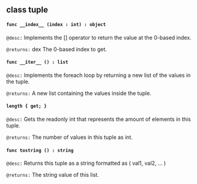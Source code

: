 ## class tuple

#### ```func __index__ (index : int) : object```


```@desc:``` Implements the [] operator to return the value at the 0-based index.

```@returns:``` dex The 0-based index to get.

#### ```func __iter__ () : list```


```@desc:``` Implements the foreach loop by returning a new list of the values in the tuple.

```@returns:``` A new list containing the values inside the tuple.

#### ```length { get; }```


```@desc:``` Gets the readonly int that represents the amount of elements in this tuple.

```@returns:``` The number of values in this tuple as int.

#### ```func tostring () : string```


```@desc:``` Returns this tuple as a string formatted as ( val1, val2, ... )

```@returns:``` The string value of this list.

